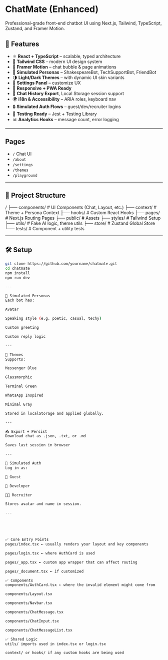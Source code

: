 # ChatMate (Enhanced)

Professional-grade front-end chatbot UI using Next.js, Tailwind, TypeScript, Zustand, and Framer Motion.

## 🚀 Features

- ⚛️ **React + TypeScript** – scalable, typed architecture
- 🎨 **Tailwind CSS** – modern UI design system
- 💫 **Framer Motion** – chat bubble & page animations
- 🧠 **Simulated Personas** – ShakespeareBot, TechSupportBot, FriendBot
- 🌗 **Light/Dark Themes** – with dynamic UI skin variants
- 🔧 **Settings Panel** – customize UX
- 📱 **Responsive + PWA Ready**
- 🔁 **Chat History Export**, Local Storage session support
- 🌍 **i18n & Accessibility** – ARIA roles, keyboard nav
- 🔒 **Simulated Auth Flows** – guest/dev/recruiter logins
- 🧪 **Testing Ready** – Jest + Testing Library
- 📊 **Analytics Hooks** – message count, error logging

---

## Pages
- `/` Chat UI
- `/about`
- `/settings`
- `/themes`
- `/playground`

---

## 📁 Project Structure
/
├── components/ # UI Components (Chat, Layout, etc.)
├── context/ # Theme + Persona Context
├── hooks/ # Custom React Hooks
├── pages/ # Next.js Routing Pages
├── public/ # Assets
├── styles/ # Tailwind Setup
├── utils/ # Fake AI logic, theme utils
├── store/ # Zustand Global Store
└── tests/ # Component + utility tests

---

## 🛠️ Setup
```bash
git clone https://github.com/yourname/chatmate.git
cd chatmate
npm install
npm run dev

---

🧠 Simulated Personas
Each bot has:

Avatar

Speaking style (e.g. poetic, casual, techy)

Custom greeting

Custom reply logic

---

🌈 Themes
Supports:

Messenger Blue

Glassmorphic

Terminal Green

WhatsApp Inspired

Minimal Gray

Stored in localStorage and applied globally.

---

📤 Export + Persist
Download chat as .json, .txt, or .md

Saves last session in browser

---

🔐 Simulated Auth
Log in as:

👤 Guest

💼 Developer

🧑‍💼 Recruiter

Stores avatar and name in session.

---





✅ Core Entry Points
pages/index.tsx ← usually renders your layout and key components

pages/login.tsx ← where AuthCard is used

pages/_app.tsx ← custom app wrapper that can affect routing

pages/_document.tsx ← if customized

✅ Components
components/AuthCard.tsx ← where the invalid element might come from

components/Layout.tsx

components/Navbar.tsx

components/ChatMessage.tsx

components/ChatInput.tsx

components/ChatMessageList.tsx

✅ Shared Logic
utils/ imports used in index.tsx or login.tsx

context/ or hooks/ if any custom hooks are being used